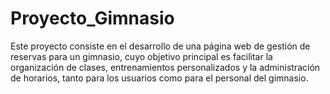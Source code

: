 # Proyecto_Gimnasio
Este proyecto consiste en el desarrollo de una página web de gestión de reservas para un gimnasio, cuyo objetivo principal es facilitar la organización de clases, entrenamientos personalizados y la administración de horarios, tanto para los usuarios como para el personal del gimnasio.
